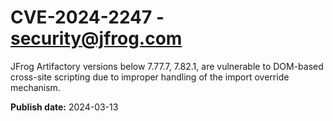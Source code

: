 # CVE-2024-2247 - security@jfrog.com

JFrog Artifactory versions below 7.77.7, 7.82.1, are vulnerable to DOM-based cross-site scripting due to improper handling of the import override mechanism.

**Publish date:** 2024-03-13
